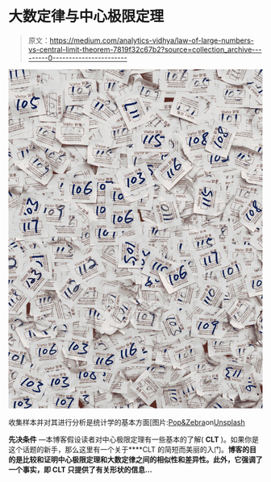 # 大数定律与中心极限定理

> 原文：<https://medium.com/analytics-vidhya/law-of-large-numbers-vs-central-limit-theorem-7819f32c67b2?source=collection_archive---------0----------------------->

![](img/e9af7c3712936ddcbc536ae5cb9b4dd3.png)

收集样本并对其进行分析是统计学的基本方面[图片:[Pop&Zebra](https://unsplash.com/@popnzebra?utm_source=unsplash&utm_medium=referral&utm_content=creditCopyText)on[Unsplash](https://unsplash.com/s/photos/sample-statistics?utm_source=unsplash&utm_medium=referral&utm_content=creditCopyText)

**先决条件** —本博客假设读者对中心极限定理有一些基本的了解( **CLT** )。如果你是这个话题的新手，那么这里有一个关于[](https://www.youtube.com/watch?v=_YOr_yYPytM)****CLT 的简短而美丽的入门。**博客的目的是比较和证明中心极限定理和大数定律之间的相似性和差异性。此外，它强调了一个事实，即 CLT 只提供了有关形状的信息…**